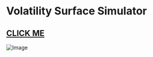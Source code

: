 # Volatility Surface Simulator
## [CLICK ME](https://leonwu4951.github.io/volatility-simulator/)
![Image](https://github.com/leonwu4951/volatility-simulator/blob/master/Volatility%20Simulator.PNG)
